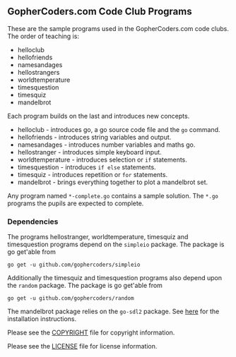 ## GopherCoders.com Code Club Programs

These are the sample programs used in the GopherCoders.com code clubs.
The order of teaching is:

* helloclub
* hellofriends
* namesandages
* hellostrangers
* worldtemperature
* timesquestion
* timesquiz
* mandelbrot

Each program builds on the last and introduces new concepts.

* helloclub - introduces go, a go source code file and the `go` command.
* hellofriends - introduces string variables and output.
* namesandages - introduces number variables and maths go.
* hellostranger - introduces simple keyboard input.
* worldtemperature - introduces selection or `if` statements.
* timesquestion - introduces `if else` statements.
* timesquiz - introduces repetition or `for` statements.
* mandelbrot - brings everything together to plot a mandelbrot set.

Any program named `*-complete.go` contains a sample solution. The `*.go` programs
the pupils are expected to complete.

### Dependencies

The programs hellostranger, worldtemperature, timesquiz and timesquestion programs
depend on the `simpleio` package. The package is go get'able from
````
go get -u github.com/gophercoders/simpleio
````

Additionally the timesquiz and timesquestion programs also depend upon the `random`
package. The package is go get'able from

````
go get -u github.com/gophercoders/random
````

The mandelbrot package relies on the `go-sdl2` package. See [here](https://github.com/veandco/go-sdl2)
for the installation instructions.

Please see the [COPYRIGHT](https://github.com/gophercoders/codeclub/blob/master/COPYRIGHT)
file for copyright information.

Please see the [LICENSE](https://github.com/gophercoders/codeclub/blob/master/LICENSE)
file for license information.
